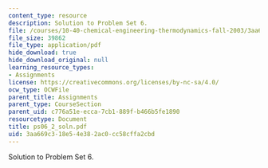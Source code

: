 ```yaml
---
content_type: resource
description: Solution to Problem Set 6.
file: /courses/10-40-chemical-engineering-thermodynamics-fall-2003/3aa669c318e54e382ac0cc58cffa2cbd_ps06_2_soln.pdf
file_size: 39862
file_type: application/pdf
hide_download: true
hide_download_original: null
learning_resource_types:
- Assignments
license: https://creativecommons.org/licenses/by-nc-sa/4.0/
ocw_type: OCWFile
parent_title: Assignments
parent_type: CourseSection
parent_uid: c776a51e-ecca-7cb1-889f-b466b5fe1890
resourcetype: Document
title: ps06_2_soln.pdf
uid: 3aa669c3-18e5-4e38-2ac0-cc58cffa2cbd
---
```

Solution to Problem Set 6.